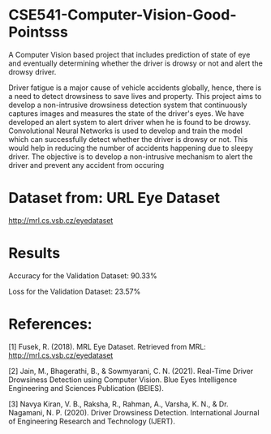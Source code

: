 # CSE541-Computer-Vision-Good-Pointsss

A Computer Vision based project that includes prediction of state of eye and eventually determining whether the driver is drowsy or not and alert the drowsy driver. 

Driver fatigue is a major cause of vehicle accidents globally, hence, there is a need to detect drowsiness to save lives and property. This project aims to develop a non-intrusive drowsiness detection system that continuously captures images and measures the state of the driver's eyes. We have developed an alert system to alert driver when he is found to be drowsy. Convolutional Neural Networks is used to develop and train the model which can successfully detect whether the driver is drowsy or not. This would help in reducing the number of accidents happening due to sleepy driver. The objective is to develop a non-intrusive mechanism to alert the driver and prevent any accident from occuring

# Dataset from: URL Eye Dataset

http://mrl.cs.vsb.cz/eyedataset

# Results

Accuracy for the Validation Dataset: 90.33%

Loss for the Validation Dataset: 23.57%
 
# References:

[1] Fusek, R. (2018). MRL Eye Dataset. Retrieved from MRL: http://mrl.cs.vsb.cz/eyedataset

[2] Jain, M., Bhagerathi, B., & Sowmyarani, C. N. (2021). Real-Time Driver Drowsiness Detection using Computer Vision. Blue Eyes Intelligence Engineering and Sciences Publication (BEIES).

[3] Navya Kiran, V. B., Raksha, R., Rahman, A., Varsha, K. N., & Dr. Nagamani, N. P. (2020). Driver Drowsiness Detection. International Journal of Engineering Research and Technology (IJERT).




